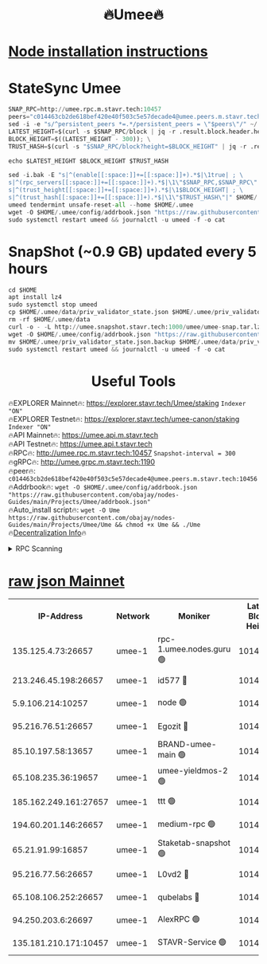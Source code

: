<h1 align="center"> 🔥Umee🔥</h1>


[Node installation instructions](https://github.com/obajay/nodes-Guides/tree/main/Projects/Umee)
=
# StateSync Umee
```python
SNAP_RPC=http://umee.rpc.m.stavr.tech:10457
peers="c014463cb2de618bef420e40f503c5e57decade4@umee.peers.m.stavr.tech:10456"
sed -i -e "s/^persistent_peers *=.*/persistent_peers = \"$peers\"/" ~/.umee/config/config.toml
LATEST_HEIGHT=$(curl -s $SNAP_RPC/block | jq -r .result.block.header.height); \
BLOCK_HEIGHT=$((LATEST_HEIGHT - 300)); \
TRUST_HASH=$(curl -s "$SNAP_RPC/block?height=$BLOCK_HEIGHT" | jq -r .result.block_id.hash)

echo $LATEST_HEIGHT $BLOCK_HEIGHT $TRUST_HASH

sed -i.bak -E "s|^(enable[[:space:]]+=[[:space:]]+).*$|\1true| ; \
s|^(rpc_servers[[:space:]]+=[[:space:]]+).*$|\1\"$SNAP_RPC,$SNAP_RPC\"| ; \
s|^(trust_height[[:space:]]+=[[:space:]]+).*$|\1$BLOCK_HEIGHT| ; \
s|^(trust_hash[[:space:]]+=[[:space:]]+).*$|\1\"$TRUST_HASH\"|" $HOME/.umee/config/config.toml
umeed tendermint unsafe-reset-all --home $HOME/.umee
wget -O $HOME/.umee/config/addrbook.json "https://raw.githubusercontent.com/obajay/nodes-Guides/main/Projects/Umee/addrbook.json"
sudo systemctl restart umeed && journalctl -u umeed -f -o cat
```
# SnapShot (~0.9 GB) updated every 5 hours
```python
cd $HOME
apt install lz4
sudo systemctl stop umeed
cp $HOME/.umee/data/priv_validator_state.json $HOME/.umee/priv_validator_state.json.backup
rm -rf $HOME/.umee/data
curl -o - -L http://umee.snapshot.stavr.tech:1000/umee/umee-snap.tar.lz4 | lz4 -c -d - | tar -x -C $HOME/.umee --strip-components 2
wget -O $HOME/.umee/config/addrbook.json "https://raw.githubusercontent.com/obajay/nodes-Guides/main/Projects/Umee/addrbook.json"
mv $HOME/.umee/priv_validator_state.json.backup $HOME/.umee/data/priv_validator_state.json
sudo systemctl restart umeed && journalctl -u umeed -f -o cat
```
 <h1 align="center"> Useful Tools</h1>

🔥EXPLORER Mainnet🔥:      https://explorer.stavr.tech/Umee/staking             `Indexer "ON"` \
🔥EXPLORER Testnet🔥:        https://explorer.stavr.tech/umee-canon/staking      `Indexer "ON"` \
🔥API Mainnet🔥:                   https://umee.api.m.stavr.tech \
🔥API Testnet🔥:                     https://umee.api.t.stavr.tech \
🔥RPC🔥:                                   http://umee.rpc.m.stavr.tech:10457                     `Snapshot-interval = 300` \
🔥gRPC🔥:                              http://umee.grpc.m.stavr.tech:1190 \
🔥peer🔥:                     `c014463cb2de618bef420e40f503c5e57decade4@umee.peers.m.stavr.tech:10456` \
🔥Addrbook🔥:    ```wget -O $HOME/.umee/config/addrbook.json "https://raw.githubusercontent.com/obajay/nodes-Guides/main/Projects/Umee/addrbook.json"``` \
🔥Auto_install script🔥: ```wget -O Ume https://raw.githubusercontent.com/obajay/nodes-Guides/main/Projects/Umee/Ume && chmod +x Ume && ./Ume``` \
🔥[Decentralization Info](https://github.com/obajay/StateSync-snapshots/tree/main/Projects/Umee/Decentralization)🔥

<details>
<summary>RPC Scanning</summary>

<h2 align="center"> We scan nodes in real time every 4 hours. And we provide the final result of RPC endpoints.
We cannot influence the operation of these nodes in any way. </h2>


```python
If Voting Power is higher than 0 --> then the Node is a validator of the network and may be subject to attack and be a potential threat to the chain.
```
```python
We marked such validators with a red symbol
```

</details>

[raw json Mainnet](https://rpc-check.umeem.stavr.tech/umeem/rpc-umeem-result.json)
=



<table><tr><th>IP-Address</th><th>Network</th><th>Moniker</th><th>Latest Block Height</th><th>Earliest Block Height</th><th>Catching Up</th><th>Tx Index</th><th>Voting Power</th><th>Scan Time</th></tr><tr><td>135.125.4.73:26657</td><td>umee-1</td><td>rpc-1.umee.nodes.guru 🟢</td><td>10140231</td><td>5167386</td><td>False</td><td>on</td><td>0</td><td>2024-01-15T00:44:07.453337503UTC</td></tr><tr><td>213.246.45.198:26657</td><td>umee-1</td><td>id577 🔴</td><td>10140216</td><td>7100001</td><td>False</td><td>on</td><td>35105587</td><td>2024-01-15T00:42:38.253493612UTC</td></tr><tr><td>5.9.106.214:10257</td><td>umee-1</td><td>node 🟢</td><td>10140227</td><td>7942001</td><td>False</td><td>on</td><td>0</td><td>2024-01-15T00:43:42.110032904UTC</td></tr><tr><td>95.216.76.51:26657</td><td>umee-1</td><td>Egozit 🔴</td><td>10140231</td><td>8262001</td><td>False</td><td>off</td><td>38239890</td><td>2024-01-15T00:44:07.049460774UTC</td></tr><tr><td>85.10.197.58:13657</td><td>umee-1</td><td>BRAND-umee-main 🟢</td><td>10140219</td><td>8427832</td><td>False</td><td>on</td><td>0</td><td>2024-01-15T00:42:55.712539151UTC</td></tr><tr><td>65.108.235.36:19657</td><td>umee-1</td><td>umee-yieldmos-2 🟢</td><td>10140209</td><td>9575548</td><td>False</td><td>on</td><td>0</td><td>2024-01-15T00:41:56.847620611UTC</td></tr><tr><td>185.162.249.161:27657</td><td>umee-1</td><td>ttt 🟢</td><td>10140224</td><td>9733423</td><td>False</td><td>on</td><td>0</td><td>2024-01-15T00:43:27.391745397UTC</td></tr><tr><td>194.60.201.146:26657</td><td>umee-1</td><td>medium-rpc 🟢</td><td>10140218</td><td>9984137</td><td>False</td><td>on</td><td>0</td><td>2024-01-15T00:42:46.853196869UTC</td></tr><tr><td>65.21.91.99:16857</td><td>umee-1</td><td>Staketab-snapshot 🟢</td><td>10140221</td><td>9992001</td><td>False</td><td>off</td><td>0</td><td>2024-01-15T00:43:08.722791390UTC</td></tr><tr><td>95.216.77.56:26657</td><td>umee-1</td><td>L0vd2 🔴</td><td>10140235</td><td>10040235</td><td>False</td><td>off</td><td>37356513</td><td>2024-01-15T00:44:26.847173999UTC</td></tr><tr><td>65.108.106.252:26657</td><td>umee-1</td><td>qubelabs 🔴</td><td>10140219</td><td>10042989</td><td>False</td><td>on</td><td>36709660</td><td>2024-01-15T00:42:56.051404995UTC</td></tr><tr><td>94.250.203.6:26697</td><td>umee-1</td><td>AlexRPC 🟢</td><td>10140218</td><td>10132001</td><td>False</td><td>on</td><td>0</td><td>2024-01-15T00:42:51.383312381UTC</td></tr><tr><td>135.181.210.171:10457</td><td>umee-1</td><td>STAVR-Service 🟢</td><td>10140233</td><td>10138701</td><td>False</td><td>on</td><td>0</td><td>2024-01-15T00:44:16.134301310UTC</td></tr></table>
